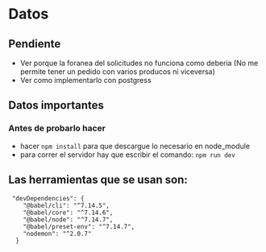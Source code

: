 # Datos

## Pendiente

- Ver porque la foranea del solicitudes no funciona como deberia (No me permite tener un pedido con varios producos ni viceversa)
- Ver como implementarlo con postgress


## Datos importantes
### Antes de probarlo hacer

- hacer `npm install` para que descargue lo necesario en node_module
- para correr el servidor hay que escribir el comando: `npm run dev`


## Las herramientas que se usan son:


```
 "devDependencies": {
    "@babel/cli": "^7.14.5",
    "@babel/core": "^7.14.6",
    "@babel/node": "^7.14.7",
    "@babel/preset-env": "^7.14.7",
    "nodemon": "^2.0.7"
  }

```
